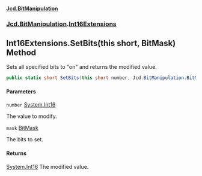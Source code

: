 #### [Jcd.BitManipulation](index.md 'index')

### [Jcd.BitManipulation](Jcd.BitManipulation.md 'Jcd.BitManipulation').[Int16Extensions](Jcd.BitManipulation.Int16Extensions.md 'Jcd.BitManipulation.Int16Extensions')

## Int16Extensions.SetBits(this short, BitMask) Method

Sets all specified bits to "on" and returns the modified value.

```csharp
public static short SetBits(this short number, Jcd.BitManipulation.BitMask mask);
```

#### Parameters

<a name='Jcd.BitManipulation.Int16Extensions.SetBits(thisshort,Jcd.BitManipulation.BitMask).number'></a>

`number` [System.Int16](https://docs.microsoft.com/en-us/dotnet/api/System.Int16 'System.Int16')

The value to modify.

<a name='Jcd.BitManipulation.Int16Extensions.SetBits(thisshort,Jcd.BitManipulation.BitMask).mask'></a>

`mask` [BitMask](Jcd.BitManipulation.BitMask.md 'Jcd.BitManipulation.BitMask')

The bits to set.

#### Returns

[System.Int16](https://docs.microsoft.com/en-us/dotnet/api/System.Int16 'System.Int16')
The modified value.
